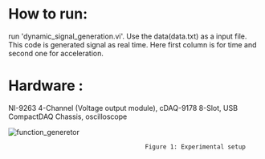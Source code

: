 # How to run:
run 'dynamic_signal_generation.vi'.
Use the data(data.txt) as a input file.
This code is generated signal as real time. Here first column is for time and second one for acceleration.

# Hardware :

NI-9263 4-Channel (Voltage output module),
cDAQ-9178 8-Slot, USB CompactDAQ Chassis,
oscilloscope

![function_generetor](https://user-images.githubusercontent.com/60459286/124017576-df61c780-d9b4-11eb-8123-fb4373364552.jpg)

                                          Figure 1: Experimental setup
